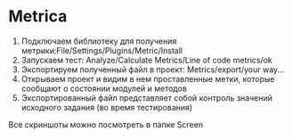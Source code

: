# Metrica

1) Подключаем библиотеку для получения метрики:File/Settings/Plugins/Metric/Install
2) Запускаем тест: Analyze/Calculate Metrics/Line of code metrics/ok
3) Экспортируем полученный файл в проект: Metrics/export/your way...
4) Открываем проект и видим в нем проставленные метки, которые сообщают о состоянии модулей и методов
5) Экспортированный файл представляет собой контроль значений исходного задания (во время тестирования)

Все скриншоты можно посмотреть в папке Screen
